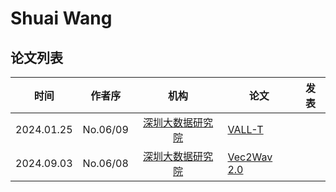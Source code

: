 # Shuai Wang

## 论文列表

| 时间 | 作者序 | 机构 | 论文 | 发表 |
|:-:|:-:|:-:|---|---|
| 2024.01.25 | No.06/09 | [深圳大数据研究院](../Institutions/CHN-SRIBD_深圳大数据研究院.md) | [VALL-T](../Models/Speech_LLM/2024.01.25_VALL-T.md) |
| 2024.09.03 | No.06/08 | [深圳大数据研究院](../Institutions/CHN-SRIBD_深圳大数据研究院.md) | [Vec2Wav 2.0](../Models/TTS3_Vocoder/2024.09.03_Vec2Wav2.0.md) |

